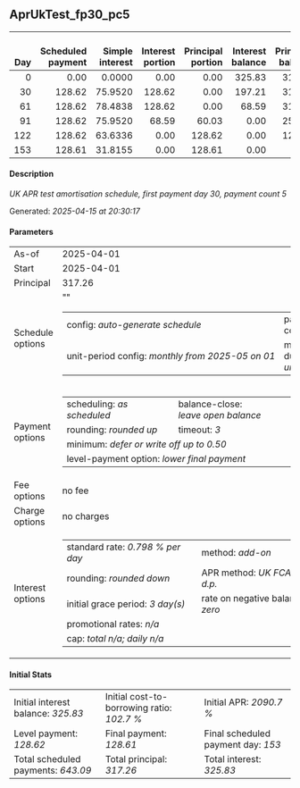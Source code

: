 <h2>AprUkTest_fp30_pc5</h2>
<table>
    <thead style="vertical-align: bottom;">
        <th style="text-align: right;">Day</th>
        <th style="text-align: right;">Scheduled payment</th>
        <th style="text-align: right;">Simple interest</th>
        <th style="text-align: right;">Interest portion</th>
        <th style="text-align: right;">Principal portion</th>
        <th style="text-align: right;">Interest balance</th>
        <th style="text-align: right;">Principal balance</th>
        <th style="text-align: right;">Total simple interest</th>
        <th style="text-align: right;">Total interest</th>
        <th style="text-align: right;">Total principal</th>
    </thead>
    <tr style="text-align: right;">
        <td class="ci00">0</td>
        <td class="ci01" style="white-space: nowrap;">0.00</td>
        <td class="ci02">0.0000</td>
        <td class="ci03">0.00</td>
        <td class="ci04">0.00</td>
        <td class="ci05">325.83</td>
        <td class="ci06">317.26</td>
        <td class="ci07">0.0000</td>
        <td class="ci08">0.00</td>
        <td class="ci09">0.00</td>
    </tr>
    <tr style="text-align: right;">
        <td class="ci00">30</td>
        <td class="ci01" style="white-space: nowrap;">128.62</td>
        <td class="ci02">75.9520</td>
        <td class="ci03">128.62</td>
        <td class="ci04">0.00</td>
        <td class="ci05">197.21</td>
        <td class="ci06">317.26</td>
        <td class="ci07">75.9520</td>
        <td class="ci08">128.62</td>
        <td class="ci09">0.00</td>
    </tr>
    <tr style="text-align: right;">
        <td class="ci00">61</td>
        <td class="ci01" style="white-space: nowrap;">128.62</td>
        <td class="ci02">78.4838</td>
        <td class="ci03">128.62</td>
        <td class="ci04">0.00</td>
        <td class="ci05">68.59</td>
        <td class="ci06">317.26</td>
        <td class="ci07">154.4358</td>
        <td class="ci08">257.24</td>
        <td class="ci09">0.00</td>
    </tr>
    <tr style="text-align: right;">
        <td class="ci00">91</td>
        <td class="ci01" style="white-space: nowrap;">128.62</td>
        <td class="ci02">75.9520</td>
        <td class="ci03">68.59</td>
        <td class="ci04">60.03</td>
        <td class="ci05">0.00</td>
        <td class="ci06">257.23</td>
        <td class="ci07">230.3879</td>
        <td class="ci08">325.83</td>
        <td class="ci09">60.03</td>
    </tr>
    <tr style="text-align: right;">
        <td class="ci00">122</td>
        <td class="ci01" style="white-space: nowrap;">128.62</td>
        <td class="ci02">63.6336</td>
        <td class="ci03">0.00</td>
        <td class="ci04">128.62</td>
        <td class="ci05">0.00</td>
        <td class="ci06">128.61</td>
        <td class="ci07">294.0214</td>
        <td class="ci08">325.83</td>
        <td class="ci09">188.65</td>
    </tr>
    <tr style="text-align: right;">
        <td class="ci00">153</td>
        <td class="ci01" style="white-space: nowrap;">128.61</td>
        <td class="ci02">31.8155</td>
        <td class="ci03">0.00</td>
        <td class="ci04">128.61</td>
        <td class="ci05">0.00</td>
        <td class="ci06">0.00</td>
        <td class="ci07">325.8370</td>
        <td class="ci08">325.83</td>
        <td class="ci09">317.26</td>
    </tr>
</table>
<h4>Description</h4>
<p><i>UK APR test amortisation schedule, first payment day 30, payment count 5</i></p>
<p>Generated: <i>2025-04-15 at 20:30:17</i></p>
<h4>Parameters</h4>
<table>
    <tr>
        <td>As-of</td>
        <td>2025-04-01</td>
    </tr>
    <tr>
        <td>Start</td>
        <td>2025-04-01</td>
    </tr>
    <tr>
        <td>Principal</td>
        <td>317.26</td>
    </tr>
    <tr>
        <td>Schedule options</td>
        <td>
            <table>
                <tr>
                    <td>config: <i>auto-generate schedule</i></td>
                    <td>payment count: <i>5</i></td>
                </tr>
                <tr>
                    <td style="white-space: nowrap;">unit-period config: <i>monthly from 2025-05 on 01</i></td>""
                    <td>max duration: <i>unlimited</i></td>
                </tr>
            </table>
        </td>
    </tr>
    <tr>
        <td>Payment options</td>
        <td>
            <table>
                <tr>
                    <td>scheduling: <i>as scheduled</i></td>
                    <td>balance-close: <i>leave&nbsp;open&nbsp;balance</i></td>
                </tr>
                <tr>
                    <td>rounding: <i>rounded up</i></td>
                    <td>timeout: <i>3</i></td>
                </tr>
                <tr>
                    <td colspan='2'>minimum: <i>defer&nbsp;or&nbsp;write&nbsp;off&nbsp;up&nbsp;to&nbsp;0.50</i></td>
                </tr>
                <tr>
                    <td colspan='2'>level-payment option: <i>lower&nbsp;final&nbsp;payment</i></td>
                </tr>
            </table>
        </td>
    </tr>
    <tr>
        <td>Fee options</td>
        <td>no fee
        </td>
    </tr>
    <tr>
        <td>Charge options</td>
        <td>no charges
        </td>
    </tr>
    <tr>
        <td>Interest options</td>
        <td>
            <table>
                <tr>
                    <td>standard rate: <i>0.798 % per day</i></td>
                    <td>method: <i>add-on</i></td>
                </tr>
                <tr>
                    <td>rounding: <i>rounded down</i></td>
                    <td>APR method: <i>UK FCA to 1 d.p.</i></td>
                </tr>
                <tr>
                    <td>initial grace period: <i>3 day(s)</i></td>
                    <td>rate on negative balance: <i>zero</i></td>
                </tr>
                <tr>
                    <td colspan="2">promotional rates: <i><i>n/a</i></i></td>
                </tr>
                <tr>
                    <td colspan="2">cap: <i>total <i>n/a</i>; daily <i>n/a</i></td>
                </tr>
            </table>
        </td>
    </tr>
</table>
<h4>Initial Stats</h4>
<table>
    <tr>
        <td>Initial interest balance: <i>325.83</i></td>
        <td>Initial cost-to-borrowing ratio: <i>102.7 %</i></td>
        <td>Initial APR: <i>2090.7 %</i></td>
    </tr>
    <tr>
        <td>Level payment: <i>128.62</i></td>
        <td>Final payment: <i>128.61</i></td>
        <td>Final scheduled payment day: <i>153</i></td>
    </tr>
    <tr>
        <td>Total scheduled payments: <i>643.09</i></td>
        <td>Total principal: <i>317.26</i></td>
        <td>Total interest: <i>325.83</i></td>
    </tr>
</table>
